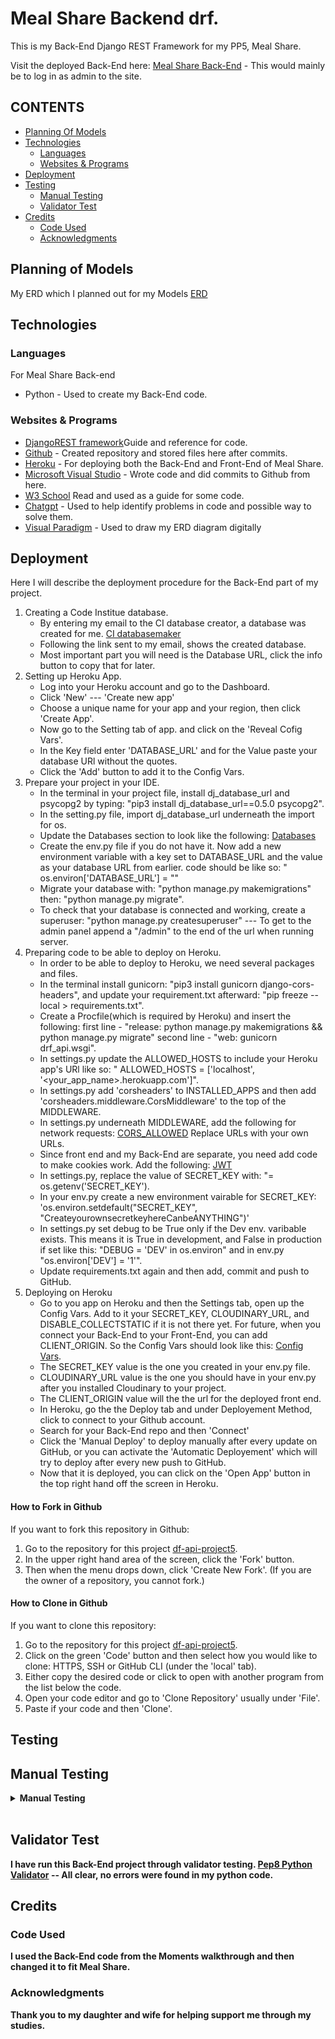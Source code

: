 # Meal Share Backend drf.

This is my Back-End Django REST Framework for my PP5, Meal Share. 

Visit the deployed Back-End here: [Meal Share Back-End](https://df-api-project5-f27c63867984.herokuapp.com/)
    - This would mainly be to log in as admin to the site.

## CONTENTS

* [Planning Of Models](#planning-of-models)
* [Technologies](#technologies)
  * [Languages](#languages)
  * [Websites & Programs](#websites-programs)
* [Deployment](#deployment)
* [Testing](#testing)
   * [Manual Testing](#manual-testing)
   * [Validator Test](#validator-test)
* [Credits](#credits)
  * [Code Used](#code-used)
  * [Acknowledgments](#acknowledgments)

## Planning of Models
My ERD which I planned out for my Models [ERD](readme_assets/images/erd.png)

## Technologies 

### Languages
For Meal Share Back-end
* Python - Used to create my Back-End code.

###  Websites & Programs 

* [DjangoREST framework](https://www.django-rest-framework.org/)Guide and reference for code.
* [Github](https://github.com/) - Created repository and stored files here after commits. 
* [Heroku](https://heroku.com/) - For deploying both the Back-End and Front-End of Meal Share.
* [Microsoft Visual Studio](https://visualstudio.microsoft.com/) - Wrote code and did commits to Github from here.
* [W3 School](https://www.w3schools.com/) Read and used as a guide for some code.
* [Chatgpt](https://chat.openai.com/) - Used to help identify problems in code and possible way to solve them.
* [Visual Paradigm](https://online.visual-paradigm.com/) - Used to draw my ERD diagram digitally

## Deployment 
Here I will describe the deployment procedure for the Back-End part of my project.

1. Creating a Code Institue database.
    * By entering my email to the CI database creator, a database was created for me.  [CI databasemaker](https://dbs.ci-dbs.net/)
    * Following the link sent to my email, shows the created database.
    * Most important part you will need is the Database URL, click the info button to copy that for later.
2. Setting up Heroku App.
    * Log into your Heroku account and go to the Dashboard.
    * Click 'New' --- 'Create new app'
    * Choose a unique name for your app and your region, then click 'Create App'.
    * Now go to the Setting tab of app. and click on the 'Reveal Cofig Vars'.
    * In the Key field enter 'DATABASE_URL' and for the Value paste your database URl without the quotes.
    * Click the 'Add' button to add it to the Config Vars.
3. Prepare your project in your IDE.
    * In the terminal in your project file, install dj_database_url and psycopg2 by typing: "pip3 install dj_database_url==0.5.0 psycopg2".
    * In the setting.py file, import dj_database_url underneath the import for os.
    * Update the Databases section to look like the following:  [Databases](readme_assets/images/dburl.png)
    * Create the env.py file if you do not have it. Now add a new environment variable with a key set to DATABASE_URL and the value as your database URL from earlier. code should be like so: " os.environ['DATABASE_URL'] = "<your PostgreSQL URL here>"
    * Migrate your database with: "python manage.py makemigrations" then: "python manage.py migrate".
    * To check that your database is connected and working, create a superuser: "python manage.py createsuperuser" --- To get to the admin panel append a "/admin" to the end of the url when running server.
4. Preparing code to be able to deploy on Heroku.
    * In order to be able to deploy to Heroku, we need several packages and files.
    * In the terminal install gunicorn: "pip3 install gunicorn django-cors-headers", and update your requirement.txt afterward: "pip freeze --local > requirements.txt".
    * Create a Procfile(which is required by Heroku) and insert the following: first line - "release: python manage.py makemigrations && python manage.py migrate" second line - "web: gunicorn drf_api.wsgi".
    * In settings.py update the ALLOWED_HOSTS to include your Heroku app's URl like so: " ALLOWED_HOSTS = ['localhost', '<your_app_name>.herokuapp.com']".
    * In settings.py add 'corsheaders' to INSTALLED_APPS and then add 'corsheaders.middleware.CorsMiddleware' to the top of the MIDDLEWARE.
    * In settings.py underneath MIDDLEWARE, add the following for network requests: [CORS_ALLOWED](readme_assets/images/cors.png) Replace URLs with your own URLs.
    * Since front end and my Back-End are separate, you need add code to make cookies work. Add the following: [JWT](readme_assets/images/jwt.png)
    * In settings.py, replace the value of SECRET_KEY with: "= os.getenv('SECRET_KEY').
    * In your env.py create a new environment vairable for SECRET_KEY: 'os.environ.setdefault("SECRET_KEY", "CreateyourownsecretkeyhereCanbeANYTHING")'
    * In settings.py set debug to be True only if the Dev env. varibable exists. This means it is True in development, and False in production if set like this: "DEBUG = 'DEV' in os.environ" and in env.py "os.environ['DEV'] = '1'".
    * Update requirements.txt again and then add, commit and push to GitHub.
5. Deploying on Heroku
    * Go to you app on Heroku and then the Settings tab, open up the Config Vars. Add to it your SECRET_KEY, CLOUDINARY_URL, and DISABLE_COLLECTSTATIC if it is not there yet. For future, when you connect your Back-End to your Front-End, you can add CLIENT_ORIGIN. So the Config Vars should look like this: [Config Vars](readme_assets/images/configs.png).
    * The SECRET_KEY value is the one you created in your env.py file.
    * CLOUDINARY_URL value is the one you should have in your env.py after you installed Cloudinary to your project.
    * The CLIENT_ORIGIN value will the the url for the deployed front end.
    * In Heroku, go the the Deploy tab and under Deployement Method, click to connect to your Github account.
    * Search for your Back-End repo and then 'Connect'
    * Click the 'Manual Deploy' to deploy manually after every update on GitHub, or you can activate the 'Automatic Deployement' which will try to deploy after every new push to GitHub.
    * Now that it is deployed, you can click on the 'Open App' button in the top right hand off the screen in Heroku.


#### How to Fork in Github

If you want to fork this repository in Github:

1. Go to the repository for this project [df-api-project5](https://github.com/reltoom/df-api-project5).
2. In the upper right hand area of the screen, click the 'Fork' button.
3. Then when the menu drops down, click 'Create New Fork'. (If you are the owner of a repository, you cannot fork.) 

#### How to Clone in Github

If you want to clone this repository:

1. Go to the repository for this project [df-api-project5](https://github.com/reltoom/df-api-project5).
3. Click on the green 'Code' button and then select how you would like to clone: HTTPS, SSH or GitHub CLI (under the 'local' tab). 
4. Either copy the desired code or click to open with another program from the list below the code.
4. Open your code editor and go to 'Clone Repository' usually under 'File'.
5. Paste if your code and then 'Clone'.

## Testing
## Manual Testing
<details><summary><b>Manual Testing<b></summary>

| | | |
|:-------:|:--------|:--------|
| Log in | After creating superuser, log in | Using correct username and password logs the superuser into the API. |
| Wrong login info | Tried to log it with wrong info | Error messages show that I need to log it with correct username or password. |
| Admin Page | Appending '/admin' to the end of the url | Takes the superuser to the admin page where it shows all relevant apps: Users, Books, Posts, Profiles etc. |
| Books | Clicked on Books in admin panel | Shows list of current Books that have been created. Also button for adding a book. |
| Add Book | Clicked on 'Add book' | Brings up the add book form. Am able to choose which user, Title, Author and Link. Buttons for Save are present and if clicked save the newly created book to the database, shows up in the list of books. Title and Author field are required and will show error messages if left blank. |
| Book Delete | Click on a book from the book list | Here the admin can edit the book that has been created and save or click the 'Delete' button to delete the book from the database. |
| Posts | Clicked on Posts in admin panel | Displays a list of posts that have been created(by title) as well as the 'Add Post' button. |
| Add Post | Click the 'Add Post' button | Takes admin to the add post form. Admin can fill in the form, recipe name is a required field to be able to save post. Saving adds it to the list of Posts |
| Post Delete | Click on a created Post in the list | Brings up the 'Add Post' form but prefilled with the posts details. Here the admin can edit information about it or click the 'Delete' button which will delete the post from the database. |
| Profiles | Click the Profiles in the admin panel | Brings up a list of current profiles that users have created. |
| Add Profile | Click the add profile button | The admin is able to create users, and fill in their profile info and image. Saving it will add the new user to list of users |
| Delete Profile | Click a current Username in the profile view | This brings up the users profile info to be edited, or 'Delete' button will remove the profile from database. |

The Back-End for Meal Share works as it should.
</details><br/>

## Validator Test
I have run this Back-End project through validator testing.
[Pep8 Python Validator](https://pep8ci.herokuapp.com/) -- All clear, no errors were found in my python code.

## Credits

### Code Used
I used the Back-End code from the Moments walkthrough and then changed it to fit Meal Share. 

### Acknowledgments
Thank you to my daughter and wife for helping support me through my studies.
